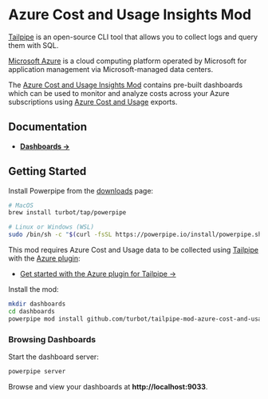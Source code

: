 # Azure Cost and Usage Insights Mod

[Tailpipe](https://tailpipe.io) is an open-source CLI tool that allows you to collect logs and query them with SQL.

[Microsoft Azure](https://azure.microsoft.com/) is a cloud computing platform operated by Microsoft for application management via Microsoft-managed data centers.

The [Azure Cost and Usage Insights Mod](https://hub.powerpipe.io/mods/turbot/tailpipe-mod-azure-cost-and-usage-insights) contains pre-built dashboards which can be used to monitor and analyze costs across your Azure subscriptions using [Azure Cost and Usage](https://learn.microsoft.com/en-us/azure/cost-management-billing/costs/cost-mgt-best-practices) exports.

## Documentation

- **[Dashboards →](https://hub.powerpipe.io/mods/turbot/tailpipe-mod-azure-cost-and-usage-insights/dashboards)**

## Getting Started

Install Powerpipe from the [downloads](https://powerpipe.io/downloads) page:

```sh
# MacOS
brew install turbot/tap/powerpipe
```

```sh
# Linux or Windows (WSL)
sudo /bin/sh -c "$(curl -fsSL https://powerpipe.io/install/powerpipe.sh)"
```

This mod requires Azure Cost and Usage data to be collected using [Tailpipe](https://tailpipe.io) with the [Azure plugin](https://hub.tailpipe.io/plugins/turbot/azure):

- [Get started with the Azure plugin for Tailpipe →](https://hub.tailpipe.io/plugins/turbot/azure#getting-started)

Install the mod:

```sh
mkdir dashboards
cd dashboards
powerpipe mod install github.com/turbot/tailpipe-mod-azure-cost-and-usage-insights
```

### Browsing Dashboards

Start the dashboard server:

```sh
powerpipe server
```

Browse and view your dashboards at **http://localhost:9033**. 